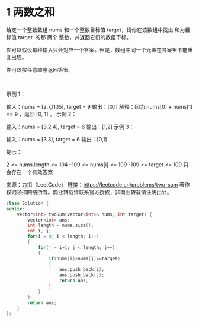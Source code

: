 # 1 两数之和

给定一个整数数组 nums 和一个整数目标值 target，请你在该数组中找出 和为目标值 target  的那 两个 整数，并返回它们的数组下标。

你可以假设每种输入只会对应一个答案。但是，数组中同一个元素在答案里不能重复出现。

你可以按任意顺序返回答案。

 

示例 1：

输入：nums = [2,7,11,15], target = 9
输出：[0,1]
解释：因为 nums[0] + nums[1] == 9 ，返回 [0, 1] 。
示例 2：

输入：nums = [3,2,4], target = 6
输出：[1,2]
示例 3：

输入：nums = [3,3], target = 6
输出：[0,1]
 

提示：

2 <= nums.length <= 104
-109 <= nums[i] <= 109
-109 <= target <= 109
只会存在一个有效答案

来源：力扣（LeetCode）
链接：https://leetcode.cn/problems/two-sum
著作权归领扣网络所有。商业转载请联系官方授权，非商业转载请注明出处。

```C++
class Solution {
public:
    vector<int> twoSum(vector<int>& nums, int target) {
        vector<int> ans;
        int length = nums.size();
        int i, j;
        for(i = 0; i < length; i++)
        {
            for(j = i+1; j < length; j++)
            {
                if(nums[i]+nums[j]==target)
                {
                    ans.push_back(i);
                    ans.push_back(j);
                    return ans;
                }
            }
        }
        return ans;
    }
};
```
